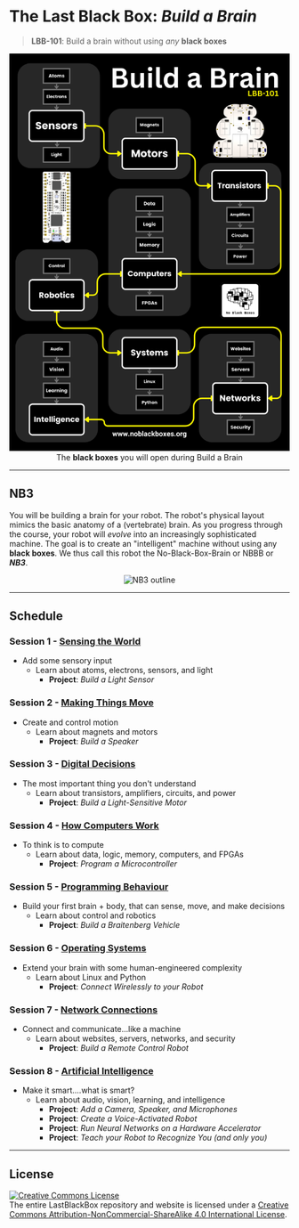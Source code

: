 # The Last Black Box: *Build a Brain*

> **LBB-101**: Build a brain without using *any* **black boxes**

<p align="center">
<img src="_designs/schedule_buildabrain.png" alt="LBB buildabrain layout" width="512">
<br>
<span>The <b>black boxes</b> you will open during Build a Brain</span>
</p>

----

## NB3

You will be building a brain for your robot. The robot's physical layout mimics the basic anatomy of a (vertebrate) brain. As you progress through the course, your robot will *evolve* into an increasingly sophisticated machine. The goal is to create an "intelligent" machine without using any **black boxes**. We thus call this robot the No-Black-Box-Brain or NBBB or ***NB3***.

<p align="center">
<img src="../_designs/NB3/NB3_render.png" alt="NB3 outline" width="300">
</p>

----

## Schedule

### Session 1 - [Sensing the World](session_1/README.md)

- Add some sensory input
  - Learn about atoms, electrons, sensors, and light
    - **Project**: *Build a Light Sensor*

### Session 2 - [Making Things Move](session_2/README.md)

- Create and control motion
  - Learn about magnets and motors
    - **Project**: *Build a Speaker*

### Session 3 - [Digital Decisions](session_3/README.md)

- The most important thing you don't understand
  - Learn about transistors, amplifiers, circuits, and power
    - **Project**: *Build a Light-Sensitive Motor*

### Session 4 - [How Computers Work](session_4/README.md)

- To think is to compute
  - Learn about data, logic, memory, computers, and FPGAs
    - **Project**: *Program a Microcontroller*

### Session 5 - [Programming Behaviour](session_5/README.md)

- Build your first brain + body, that can sense, move, and make decisions
  - Learn about control and robotics
    - **Project**: *Build a Braitenberg Vehicle*

### Session 6 - [Operating Systems](session_6/README.md)

- Extend your brain with some human-engineered complexity
  - Learn about Linux and Python
    - **Project**: *Connect Wirelessly to your Robot*

### Session 7 - [Network Connections](session_7/README.md)

- Connect and communicate...like a machine
  - Learn about websites, servers, networks, and security
    - **Project**: *Build a Remote Control Robot*

### Session 8 - [Artificial Intelligence](session_8/README.md)

- Make it smart....what is smart?
  - Learn about audio, vision, learning, and intelligence
    - **Project**: *Add a Camera, Speaker, and Microphones*
    - **Project**: *Create a Voice-Activated Robot*
    - **Project**: *Run Neural Networks on a Hardware Accelerator*
    - **Project**: *Teach your Robot to Recognize You (and only you)*

----

## License

<a rel="license" href="http://creativecommons.org/licenses/by-nc-sa/4.0/"><img alt="Creative Commons License" style="border-width:0" src="https://i.creativecommons.org/l/by-nc-sa/4.0/88x31.png" /></a><br />The entire LastBlackBox repository and website is licensed under a <a rel="license" href="http://creativecommons.org/licenses/by-nc-sa/4.0/">Creative Commons Attribution-NonCommercial-ShareAlike 4.0 International License</a>.
